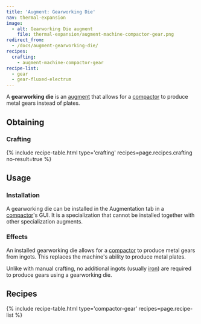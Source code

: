 ```yaml
---
title: 'Augment: Gearworking Die'
nav: thermal-expansion
image:
  - alt: Gearworking Die augment
    file: thermal-expansion/augment-machine-compactor-gear.png
redirect_from:
  - /docs/augment-gearworking-die/
recipes:
  crafting:
    - augment-machine-compactor-gear
recipe-list:
  - gear
  - gear-fluxed-electrum
---
```


A **gearworking die** is an [augment](/docs/thermal-expansion/augments/) that allows for a
[compactor](/docs/thermal-expansion/compactor/) to produce metal gears instead of plates.


Obtaining
---------

### Crafting
{% include recipe-table.html type='crafting' recipes=page.recipes.crafting no-result=true %}


Usage
-----

### Installation
A gearworking die can be installed in the Augmentation tab in a
[compactor](/docs/thermal-expansion/compactor/)'s GUI. It is a specialization that cannot be
installed together with other specialization augments.

### Effects
An installed gearworking die allows for a [compactor](/docs/thermal-expansion/compactor/) to
produce metal gears from ingots. This replaces the machine's ability to produce
metal plates.

Unlike with manual crafting, no additional ingots (usually
[iron](https://minecraft.gamepedia.com/Iron_Ingot)) are required to produce
gears using a gearworking die.


Recipes
-------

{% include recipe-table.html type='compactor-gear' recipes=page.recipe-list %}
